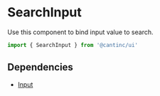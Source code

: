 # SearchInput

Use this component to bind input value to search.

```typescript
import { SearchInput } from '@cantinc/ui'
```

## Dependencies

- [Input](/ui/interaction/input)
